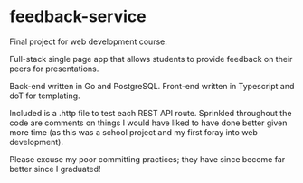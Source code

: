 # feedback-service

Final project for web development course.

Full-stack single page app that allows students to provide feedback on their peers for presentations.

Back-end written in Go and PostgreSQL.
Front-end written in Typescript and doT for templating.

Included is a .http file to test each REST API route. Sprinkled throughout the code are comments on things I would have liked 
to have done better given more time (as this was a school project and my first foray into web development).

Please excuse my poor committing practices; they have since become far better since I graduated!
